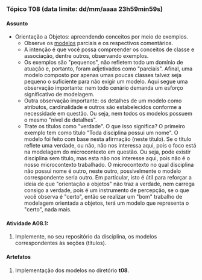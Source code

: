 ### Tópico T08 (data limite: **dd/mm/aaaa 23h59min59s**)

#### Assunto

- Orientação a Objetos: apreendendo conceitos por meio de exemplos.
  - Observe os [modelos](../modelos/modelos-01.md) parciais e os respectivos comentários. 
  - A intenção é que você possa compreender os
  conceitos de classe e associação, dentre outros, observando exemplos. 
  - Os exemplos são "pequenos", não refletem todo um domínio de atuação e,
  portanto, foram adjetivados como "parciais". Afinal, 
  uma modelo composto por apenas umas poucas classes talvez seja 
  pequeno o suficiente para não exigir um modelo. Aqui segue uma observação importante: nem todo cenário demanda um esforço significativo de modelagem.
  - Outra observação importante: os detalhes de um modelo como atributos, cardinalidade e outros são estabelecidos conforme a necessidade em questão. Ou seja, nem todos os modelos possuem o mesmo "nível de detalhes".
  - Trate os títulos como "verdade". O que isso significa? O primeiro exemplo tem como título "Toda disciplina possui um nome". O modelo foi
  feito com base nesta afirmação (neste título). Se o título reflete uma
  verdade, ou não, não nos interessa aqui, pois o foco está na modelagem
  do microcontexto em questão. Ou seja, pode existir disciplina sem título,
  mas esta não nos interesse aqui, pois não é o nosso microcontexto 
  trabalhado. O microcontexto no qual disciplina não possui nome é 
  outro, neste outro, possivelmente o modelo correspondente seria outro. 
  Em particular, isto é útil para reforçar a ideia de que "orientação a objetos" não traz a verdade, nem carrega consigo a verdade, pois é 
  um instrumento de percepção, se o que você observa é "certo", então
  se realizar um "bom" trabalho de modelagem orientada a objetos, terá
  um modelo que representa o "certo", nada mais. 

#### Atividade A08.1:

1. Implemente, no seu repositório da disciplina, os modelos correspondentes às seções (títulos). 

#### Artefatos

1. Implementação dos modelos no diretório **t08**.
